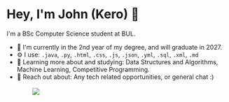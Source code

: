 # Hey, I'm John (Kero) 🫧

I'm a BSc Computer Science student at BUL. 

- 🏢 I'm currently in the 2nd year of my degree, and will graduate in 2027.
- ⚙️ I use: ```.java```, ```.py```, ```.html```, ```.css```, ```.js```, ```.json```, ```.yml```, ```.sql```, ```.xml```, ```.md```
- 🌱 Learning more about and studying: Data Structures and Algorithms, Machine Learning, Competitive Programming.
- 💬 Reach out about: Any tech related opportunities, or general chat :)
<br><br> ‎ ‎ ‎ ‎  ‎ ‎ ‎ ‎ ‎
![](https://64.media.tumblr.com/147070658f28ddade6fd61796a012b04/tumblr_p8kl4myGyI1u9hf7po1_1280.gif)
